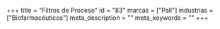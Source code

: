 +++
title = "Filtros de Proceso"
id = "83"
marcas = ["Pall"]
industrias = ["Biofarmacéuticos"]
meta_description = ""
meta_keywords = ""
+++
